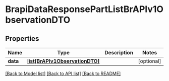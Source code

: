 # BrapiDataResponsePartListBrAPIv1ObservationDTO

## Properties
Name | Type | Description | Notes
------------ | ------------- | ------------- | -------------
**data** | [**list[BrAPIv1ObservationDTO]**](BrAPIv1ObservationDTO.md) |  | [optional] 

[[Back to Model list]](../README.md#documentation-for-models) [[Back to API list]](../README.md#documentation-for-api-endpoints) [[Back to README]](../README.md)


